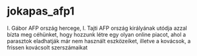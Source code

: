 # jokapas_afp1
I. Gábor AFP ország hercege, I. Tajti AFP ország királyának utódja azzal bízta meg céhünket, hogy hozzunk létre egy olyan online piacot, ahol a parasztok eladhatják már nem használt eszközeiket, illetve a kovácsok, a frissen kovácsolt szerszámaikat
